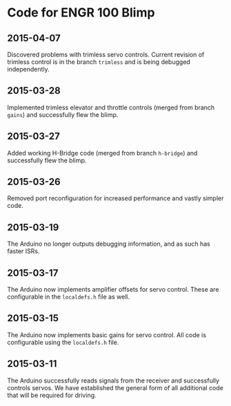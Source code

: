 # Code for ENGR 100 Blimp

## 2015-04-07
Discovered problems with trimless servo controls. Current revision of
trimless control is in the branch `trimless` and is being debugged
independently.

## 2015-03-28
Implemented trimless elevator and throttle controls (merged from branch
`gains`) and successfully flew the blimp.

## 2015-03-27
Added working H-Bridge code (merged from branch `h-bridge`) and successfully
flew the blimp.

## 2015-03-26
Removed port reconfiguration for increased performance and vastly simpler
code.

## 2015-03-19

The Arduino no longer outputs debugging information, and as such has
faster ISRs.

## 2015-03-17

The Arduino now implements amplifier offsets for servo control. These
are configurable in the `localdefs.h` file as well.

## 2015-03-15

The Arduino now implements basic gains for servo control. All code is 
configurable using the `localdefs.h` file.

## 2015-03-11

The Arduino successfully reads signals from the receiver and successfully
controls servos. We have established the general form of all additional
code that will be required for driving.
